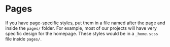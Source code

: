 # Pages

If you have page-specific styles, put them in a file named after the page and inside the `pages/` folder. For example, most of our projects will have very specific design for the homepage. These styles would be in a `_home.scss` file inside `pages/`.

